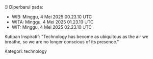 ⏰ Diperbarui pada:
- WIB: Minggu, 4 Mei 2025 00.23.10 UTC
- WITA: Minggu, 4 Mei 2025 01.23.10 UTC
- WIT: Minggu, 4 Mei 2025 02.23.10 UTC

Kutipan Inspiratif:
"Technology has become as ubiquitous as the air we breathe, so we are no longer conscious of its presence."


Kategori: technology


